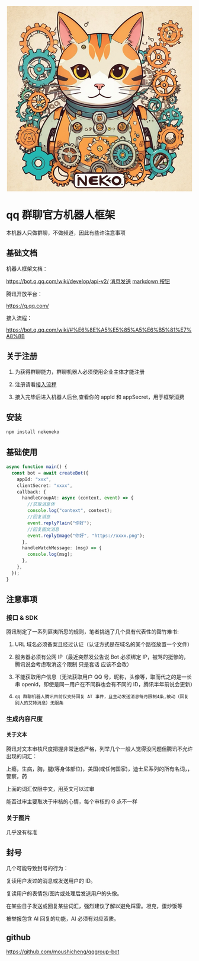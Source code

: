 <p align="center">
  <img src="https://github.com/moushicheng/nekoneko/blob/main/github/logo.png?raw=true" alt="Nekoneko Logo" width="500" height="500" />
</p>

# qq 群聊官方机器人框架

本机器人只做群聊，不做频道，因此有些许注意事项

## 基础文档

机器人框架文档：

https://bot.q.qq.com/wiki/develop/api-v2/
[消息发送](https://bot.q.qq.com/wiki/develop/api-v2/server-inter/message/send-receive/send.html)
[markdown 按钮](https://bot.q.qq.com/wiki/develop/api-v2/server-inter/message/trans/msg-btn.html)

腾讯开放平台：

https://q.qq.com/

接入流程：

https://bot.q.qq.com/wiki/#%E6%8E%A5%E5%85%A5%E6%B5%81%E7%A8%8B

## 关于注册

1. 为获得群聊能力，群聊机器人必须使用企业主体才能注册

2. 注册请看[接入流程](https://bot.q.qq.com/wiki/#%E6%8E%A5%E5%85%A5%E6%B5%81%E7%A8%8B)

3. 接入完毕后进入机器人后台,查看你的 appId 和 appSecret，用于框架消费

## 安装

```ts
npm install nekeneko
```

## 基础使用

```ts
async function main() {
  const bot = await createBot({
    appId: "xxx",
    clientSecret: "xxxx",
    callback: {
      handleGroupAt: async (context, event) => {
        //获取消息体
        console.log("context", context);
        //回复消息
        event.replyPlain("你好");
        //回复图文消息
        event.replyImage("你好", "https://xxxx.png");
      },
      handleWatchMessage: (msg) => {
        console.log(msg);
      },
    },
  });
}
```

## 注意事项

### 接口 & SDK

腾讯制定了一系列匪夷所思的规则，笔者挑选了几个具有代表性的罄竹难书:

1. URL 域名必须备案且经过认证（认证方式是在域名的某个路径放置一个文件）

2. 服务器必须有公网 IP（最近突然发公告说 Bot 必须绑定 IP，被骂的挺惨的，腾讯说会考虑取消这个限制 只是套话 应该不会改）

3. 不能获取用户信息（无法获取用户 QQ 号，昵称，头像等，取而代之的是一长串 openid，即使是同一用户在不同群也会有不同的 ID，腾讯半年前说会更新）

4. `qq 群聊机器人腾讯目前仅支持回复 AT 事件，且主动发送消息每月限制4条,被动（回复别人的艾特消息）无限条`

### 生成内容尺度

#### 关于文本

腾讯对文本审核尺度把握非常迷惑严格，列举几个一般人觉得没问题但腾讯不允许出现的词汇：

上瘾，生病，胸，腿(等身体部位)，美国(或任何国家)，迪士尼系列的所有名词，，警察，药

上面的词汇仅限中文，用英文可以过审

能否过审主要取决于审核的心情，每个审核的 G 点不一样

### 关于图片

几乎没有标准

## 封号

几个可能导致封号的行为：

复读用户发过的消息或发送用户的 ID。

复读用户的表情包/图片或处理后发送用户的头像。

在某些日子发送或回复某些词汇，强烈建议了解以避免踩雷。坦克，蛋炒饭等

被举报包含 AI 回复的功能，AI 必须有对应资质。

## github

https://github.com/moushicheng/qqgroup-bot
